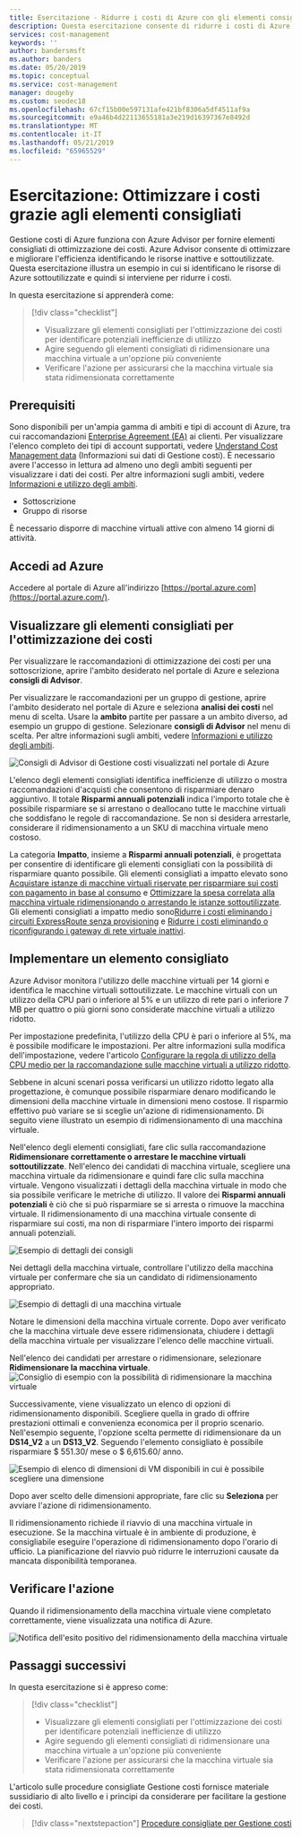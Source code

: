 ```yaml
---
title: Esercitazione - Ridurre i costi di Azure con gli elementi consigliati di ottimizzazione | Microsoft Docs
description: Questa esercitazione consente di ridurre i costi di Azure quando si agisce seguendo gli elementi consigliati di ottimizzazione.
services: cost-management
keywords: ''
author: bandersmsft
ms.author: banders
ms.date: 05/20/2019
ms.topic: conceptual
ms.service: cost-management
manager: dougeby
ms.custom: seodec18
ms.openlocfilehash: 67cf15b00e597131afe421bf8306a5df4511af9a
ms.sourcegitcommit: e9a46b4d22113655181a3e219d16397367e8492d
ms.translationtype: MT
ms.contentlocale: it-IT
ms.lasthandoff: 05/21/2019
ms.locfileid: "65965529"
---
```

# <a name="tutorial-optimize-costs-from-recommendations"></a>Esercitazione: Ottimizzare i costi grazie agli elementi consigliati

Gestione costi di Azure funziona con Azure Advisor per fornire elementi consigliati di ottimizzazione dei costi. Azure Advisor consente di ottimizzare e migliorare l'efficienza identificando le risorse inattive e sottoutilizzate. Questa esercitazione illustra un esempio in cui si identificano le risorse di Azure sottoutilizzate e quindi si interviene per ridurre i costi.

In questa esercitazione si apprenderà come:

> [!div class="checklist"]
> * Visualizzare gli elementi consigliati per l'ottimizzazione dei costi per identificare potenziali inefficienze di utilizzo
> * Agire seguendo gli elementi consigliati di ridimensionare una macchina virtuale a un'opzione più conveniente
> * Verificare l'azione per assicurarsi che la macchina virtuale sia stata ridimensionata correttamente

## <a name="prerequisites"></a>Prerequisiti
Sono disponibili per un'ampia gamma di ambiti e tipi di account di Azure, tra cui raccomandazioni [Enterprise Agreement (EA)](https://azure.microsoft.com/pricing/enterprise-agreement/) ai clienti. Per visualizzare l'elenco completo dei tipi di account supportati, vedere [Understand Cost Management data](understand-cost-mgt-data.md) (Informazioni sui dati di Gestione costi). È necessario avere l'accesso in lettura ad almeno uno degli ambiti seguenti per visualizzare i dati dei costi. Per altre informazioni sugli ambiti, vedere [Informazioni e utilizzo degli ambiti](understand-work-scopes.md).

- Sottoscrizione
- Gruppo di risorse

È necessario disporre di macchine virtuali attive con almeno 14 giorni di attività.

## <a name="sign-in-to-azure"></a>Accedi ad Azure
Accedere al portale di Azure all'indirizzo [https://portal.azure.com](https://portal.azure.com/).

## <a name="view-cost-optimization-recommendations"></a>Visualizzare gli elementi consigliati per l'ottimizzazione dei costi

Per visualizzare le raccomandazioni di ottimizzazione dei costi per una sottoscrizione, aprire l'ambito desiderato nel portale di Azure e seleziona **consigli di Advisor**.

Per visualizzare le raccomandazioni per un gruppo di gestione, aprire l'ambito desiderato nel portale di Azure e seleziona **analisi dei costi** nel menu di scelta. Usare la **ambito** partite per passare a un ambito diverso, ad esempio un gruppo di gestione. Selezionare **consigli di Advisor** nel menu di scelta. Per altre informazioni sugli ambiti, vedere [Informazioni e utilizzo degli ambiti](understand-work-scopes.md).

![Consigli di Advisor di Gestione costi visualizzati nel portale di Azure](./media/tutorial-acm-opt-recommendations/advisor-recommendations.png)

L'elenco degli elementi consigliati identifica inefficienze di utilizzo o mostra raccomandazioni d'acquisti che consentono di risparmiare denaro aggiuntivo. Il totale **Risparmi annuali potenziali** indica l'importo totale che è possibile risparmiare se si arrestano o deallocano tutte le macchine virtuali che soddisfano le regole di raccomandazione. Se non si desidera arrestarle, considerare il ridimensionamento a un SKU di macchina virtuale meno costoso.

La categoria **Impatto**, insieme a **Risparmi annuali potenziali**, è progettata per consentire di identificare gli elementi consigliati con la possibilità di risparmiare quanto possibile. Gli elementi consigliati a impatto elevato sono [Acquistare istanze di macchine virtuali riservate per risparmiare sui costi con pagamento in base al consumo](../advisor/advisor-cost-recommendations.md#buy-reserved-virtual-machine-instances-to-save-money-over-pay-as-you-go-costs) e [Ottimizzare la spesa correlata alla macchina virtuale ridimensionando o arrestando le istanze sottoutilizzate](../advisor/advisor-cost-recommendations.md#optimize-virtual-machine-spend-by-resizing-or-shutting-down-underutilized-instances). Gli elementi consigliati a impatto medio sono[Ridurre i costi eliminando i circuiti ExpressRoute senza provisioning](../advisor/advisor-cost-recommendations.md#reduce-costs-by-eliminating-unprovisioned-expressroute-circuits) e [Ridurre i costi eliminando o riconfigurando i gateway di rete virtuale inattivi](../advisor/advisor-cost-recommendations.md#reduce-costs-by-deleting-or-reconfiguring-idle-virtual-network-gateways).

## <a name="act-on-a-recommendation"></a>Implementare un elemento consigliato

Azure Advisor monitora l'utilizzo delle macchine virtuali per 14 giorni e identifica le macchine virtuali sottoutilizzate. Le macchine virtuali con un utilizzo della CPU pari o inferiore al 5% e un utilizzo di rete pari o inferiore 7 MB per quattro o più giorni sono considerate macchine virtuali a utilizzo ridotto.

Per impostazione predefinita, l'utilizzo della CPU è pari o inferiore al 5%, ma è possibile modificare le impostazioni. Per altre informazioni sulla modifica dell'impostazione, vedere l'articolo [Configurare la regola di utilizzo della CPU medio per la raccomandazione sulle macchine virtuali a utilizzo ridotto](../advisor/advisor-get-started.md#configure-low-usage-vm-recommendation).

Sebbene in alcuni scenari possa verificarsi un utilizzo ridotto legato alla progettazione, è comunque possibile risparmiare denaro modificando le dimensioni della macchine virtuale in dimensioni meno costose. Il risparmio effettivo può variare se si sceglie un'azione di ridimensionamento. Di seguito viene illustrato un esempio di ridimensionamento di una macchina virtuale.

Nell'elenco degli elementi consigliati, fare clic sulla raccomandazione **Ridimensionare correttamente o arrestare le macchine virtuali sottoutilizzate**. Nell'elenco dei candidati di macchina virtuale, scegliere una macchina virtuale da ridimensionare e quindi fare clic sulla macchina virtuale. Vengono visualizzati i dettagli della macchina virtuale in modo che sia possibile verificare le metriche di utilizzo. Il valore dei **Risparmi annuali potenziali** è ciò che si può risparmiare se si arresta o rimuove la macchina virtuale. Il ridimensionamento di una macchina virtuale consente di risparmiare sui costi, ma non di risparmiare l'intero importo dei risparmi annuali potenziali.

![Esempio di dettagli dei consigli](./media/tutorial-acm-opt-recommendations/recommendation-details.png)

Nei dettagli della macchina virtuale, controllare l'utilizzo della macchina virtuale per confermare che sia un candidato di ridimensionamento appropriato.

![Esempio di dettagli di una macchina virtuale](./media/tutorial-acm-opt-recommendations/vm-details.png)

Notare le dimensioni della macchina virtuale corrente. Dopo aver verificato che la macchina virtuale deve essere ridimensionata, chiudere i dettagli della macchina virtuale per visualizzare l'elenco delle macchine virtuali.

Nell'elenco dei candidati per arrestare o ridimensionare, selezionare **Ridimensionare la macchina virtuale**.
![Consiglio di esempio con la possibilità di ridimensionare la macchina virtuale](./media/tutorial-acm-opt-recommendations/resize-vm.png)

Successivamente, viene visualizzato un elenco di opzioni di ridimensionamento disponibili. Scegliere quella in grado di offrire prestazioni ottimali e convenienza economica per il proprio scenario. Nell'esempio seguente, l'opzione scelta permette di ridimensionare da un **DS14\_V2** a un **DS13\_V2**. Seguendo l'elemento consigliato è possibile risparmiare $ 551.30/ mese o $ 6,615.60/ anno.

![Esempio di elenco di dimensioni di VM disponibili in cui è possibile scegliere una dimensione](./media/tutorial-acm-opt-recommendations/choose-size.png)

Dopo aver scelto delle dimensioni appropriate, fare clic su **Seleziona** per avviare l'azione di ridimensionamento.

Il ridimensionamento richiede il riavvio di una macchina virtuale in esecuzione. Se la macchina virtuale è in ambiente di produzione, è consigliabile eseguire l'operazione di ridimensionamento dopo l'orario di ufficio. La pianificazione del riavvio può ridurre le interruzioni causate da mancata disponibilità temporanea.

## <a name="verify-the-action"></a>Verificare l'azione

Quando il ridimensionamento della macchina virtuale viene completato correttamente, viene visualizzata una notifica di Azure.

![Notifica dell'esito positivo del ridimensionamento della macchina virtuale](./media/tutorial-acm-opt-recommendations/resized-notification.png)

## <a name="next-steps"></a>Passaggi successivi

In questa esercitazione si è appreso come:

> [!div class="checklist"]
> * Visualizzare gli elementi consigliati per l'ottimizzazione dei costi per identificare potenziali inefficienze di utilizzo
> * Agire seguendo gli elementi consigliati di ridimensionare una macchina virtuale a un'opzione più conveniente
> * Verificare l'azione per assicurarsi che la macchina virtuale sia stata ridimensionata correttamente

L'articolo sulle procedure consigliate Gestione costi fornisce materiale sussidiario di alto livello e i principi da considerare per facilitare la gestione dei costi.

> [!div class="nextstepaction"]
> [Procedure consigliate per Gestione costi](cost-mgt-best-practices.md)

